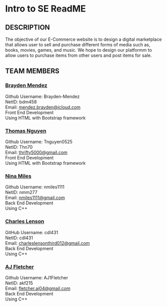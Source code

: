 # **Intro to SE ReadME**

## DESCRIPTION
The objective of our E-Commerce website is to design a digital marketplace that allows user to sell and purchase different forms of media such as, books, movies, games, and music. We hope to design our platformm to allow users to purchase items from other users and post items for sale.

## TEAM MEMBERS
### <ins>Brayden Mendez</ins> 
Github Username: Brayden-Mendez  
NetID: bdm458  
Email: mendez.brayden@icloud.com  
Front End Development  
Using HTML with Bootstrap framework

### <ins>Thomas Nguyen</ins>
Github Username: Tnguyen0525  
NetID: Thn70    
Email: thrifty5000@gmail.com  
Front End Development  
Using HTML with Bootstrap framework


### <ins>Nina Miles</ins>
Github Username: nmiles1111  
NetID: nmm277    
Email: nmiles1111@gmail.com  
Back End Development  
Using C++


### <ins>Charles Lenson</ins>
GitHub Username: cdl431  
NetID: cdl431   
Email: charleslensonthird012@gmail.com  
Back End Development  
Using C++


### <ins>AJ Fletcher
Github Username: AJ1Fletcher  
NetID: akf215  
Email: fletcher.aj04@gmail.com  
Back End Development  
Using C++  

